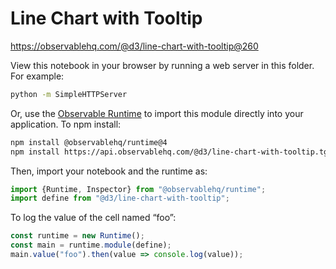 # Line Chart with Tooltip

https://observablehq.com/@d3/line-chart-with-tooltip@260

View this notebook in your browser by running a web server in this folder. For
example:

~~~sh
python -m SimpleHTTPServer
~~~

Or, use the [Observable Runtime](https://github.com/observablehq/runtime) to
import this module directly into your application. To npm install:

~~~sh
npm install @observablehq/runtime@4
npm install https://api.observablehq.com/@d3/line-chart-with-tooltip.tgz?v=3
~~~

Then, import your notebook and the runtime as:

~~~js
import {Runtime, Inspector} from "@observablehq/runtime";
import define from "@d3/line-chart-with-tooltip";
~~~

To log the value of the cell named “foo”:

~~~js
const runtime = new Runtime();
const main = runtime.module(define);
main.value("foo").then(value => console.log(value));
~~~
